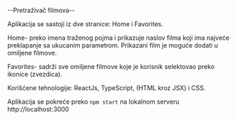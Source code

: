 --Pretraživač filmova--

Aplikacija se sastoji iz dve stranice: Home i Favorites.

Home- preko imena traženog pojma i prikazuje naslov filma koji ima najveće preklapanje sa ukucanim parametrom. Prikazani film je moguće dodati u omiljene filmove.

Favorites- sadrži sve omiljene filmove koje je korisnik selektovao preko ikonice (zvezdica).

Korišćene tehnologije: ReactJs, TypeScript, (HTML kroz JSX) i CSS.


Aplikacija se pokreće preko `npm start` na lokalnom serveru http://localhost:3000


